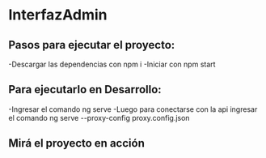 


# InterfazAdmin

## Pasos para ejecutar el proyecto:
-Descargar las dependencias con npm i
-Iniciar con npm start

## Para ejecutarlo en Desarrollo:
-Ingresar el comando ng serve
-Luego para conectarse con la api ingresar el comando ng serve --proxy-config proxy.config.json


## Mirá el proyecto en acción



